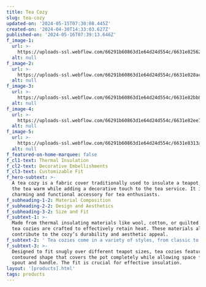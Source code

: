 ```yaml
---
title: Tea Cozy
slug: tea-cozy
updated-on: '2024-05-15T07:30:08.445Z'
created-on: '2024-04-30T14:33:03.627Z'
published-on: '2024-05-16T07:39:13.646Z'
f_image-1:
  url: >-
    https://uploads-ssl.webflow.com/66291b60863d1e64d24d554c/6631e82562e49cd56c034134_tea-cozy.webp
  alt: null
f_image-2:
  url: >-
    https://uploads-ssl.webflow.com/66291b60863d1e64d24d554c/6631e828ac2b58c3875e3dac_81dRQQDq9VL._UF1000%2C1000_QL80_.jpg
  alt: null
f_image-3:
  url: >-
    https://uploads-ssl.webflow.com/66291b60863d1e64d24d554c/6631e82bb8e04b1c08fa6311_dark_green_aran_cardigan_tea_cozy_1_800.jpg
  alt: null
f_image-4:
  url: >-
    https://uploads-ssl.webflow.com/66291b60863d1e64d24d554c/6631e82ee78668b308f6f687_images.jpeg
  alt: null
f_image-5:
  url: >-
    https://uploads-ssl.webflow.com/66291b60863d1e64d24d554c/6631e8313a4d4ddd28a61a0e_SCC0537-003564M.webp
  alt: null
f_featured-on-home-marquee: false
f_cl1-text: Thermal Insulation
f_cl2-text: Decorative Embellishments
f_cl3-text: Customizable Fit
f_hero-subtext: >-
  A tea cozy is a fabric cover traditionally used to insulate a teapot, keeping
  the tea warm while adding a decorative touch to the tea service. It is a
  charming and functional accessory for tea enthusiasts.
f_subheading-1-2: Material Composition
f_subheading-2-2: Design and Aesthetics
f_subheading-3-2: Size and Fit
f_subtext-1: >-
  Made from thermal insulating materials like wool, cotton, or quilted fabrics,
  tea cozies are crafted to effectively retain heat. These materials also
  contribute to the cozy’s durability and aesthetic appeal.
f_subtext-2: ' Tea cozies come in a variety of styles, from classic to contemporary, often adorned with ornate patterns, embroidery, or thematic decorations that align with personal or seasonal themes.'
f_subtext-3: >-
  Designed to fit snugly over different teapot sizes, tea cozies feature a
  contoured shape that covers the pot completely while allowing space for the
  spout and handle. The fit is crucial for effective insulation.
layout: '[products].html'
tags: products
---
```



